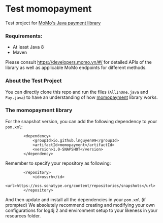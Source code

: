 # Test momopayment
Test project for [MoMo's Java payment library](https://github.com/lnguyen99/momopayment)

### Requirements:
- At least Java 8
- Maven 

Please consult https://developers.momo.vn/#/ for detailed APIs of the library as well as applicable MoMo endpoints for different methods.<br/> 

### About the Test Project 
You can directly clone this repo and run the files (`AllInOne.java` and `Pay.java`) to have an understanding of how [momopayment](https://github.com/lnguyen99/momopayment) library works. 

### The momopayment library
For the snapshot version, you can add the following dependency to your `pom.xml`:
```     
        <dependency>
            <groupId>io.github.lnguyen99</groupId>
            <artifactId>momopayment</artifactId>
            <version>1.0-SNAPSHOT</version>
        </dependency>
```
Remember to specify your repository as following:
```
        <repository>
            <id>ossrh</id>
            <url>https://oss.sonatype.org/content/repositories/snapshots</url>
        </repository>
```

And then update and install all the dependencies  in your `pom.xml` (if prompted)
We absolutely recommend creating and modifying your own configurations for log4j 2 and environment setup to your likeness in your resources folder.
 
